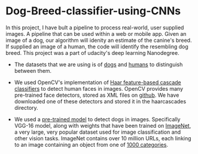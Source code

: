 # Dog-Breed-classifier-using-CNNs
In this project, I have bult a pipeline to process real-world, user supplied images. A pipeline that can be used within a web or mobile app. Given an image of a dog, our algorithm will idenity an estimate of the canine's breed. If supplied an image of a human, the code will identify the resembling dog breed. This project was a part of udacity's deep learning Nanodegree.

- The datasets that we are using is of [dogs](https://s3-us-west-1.amazonaws.com/udacity-aind/dog-project/dogImages.zip) and [humans](https://s3-us-west-1.amazonaws.com/udacity-aind/dog-project/lfw.zip) to distinguish between them.

- We used OpenCV's implementation of [Haar feature-based cascade classifiers](http://docs.opencv.org/trunk/d7/d8b/tutorial_py_face_detection.html) to detect human faces in images. OpenCV provides many pre-trained face detectors, stored as XML files on [github](https://github.com/opencv/opencv/tree/master/data/haarcascades). We have downloaded one of these detectors and stored it in the haarcascades directory.

- We used a [pre-trained model](http://pytorch.org/docs/master/torchvision/models.html) to detect dogs in images. Specifically VGG-16 model, along with weights that have been trained on [ImageNet](http://www.image-net.org/), a very large, very popular dataset used for image classification and other vision tasks. ImageNet contains over 10 million URLs, each linking to an image containing an object from one of [1000 categories](https://gist.github.com/yrevar/942d3a0ac09ec9e5eb3a).


